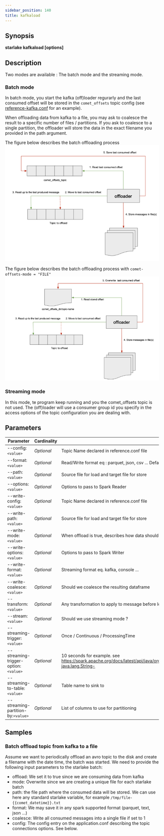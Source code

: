 ```yaml
---
sidebar_position: 140
title: kafkaload
---
```



## Synopsis

**starlake kafkaload [options]**

## Description

Two modes are available : The batch mode and the streaming mode.

### Batch mode
In batch mode, you start the kafka (off)loader regurarly and the last consumed offset 
will be stored in the `comet_offsets` topic config 
(see [reference-kafka.conf](https://github.com/starlake-ai/starlake/blob/master/src/main/resources/reference-kafka.conf#L22) for an example).

When offloading data from kafka to a file, you may ask to coalesce the result to a specific number of files / partitions.
If you ask to coalesce to a single partition, the offloader will store the data in the exact filename you provided in the path
argument.

The figure below describes the batch offloading process
![](/img/cli/kafka-offload.png)

The figure below describes the batch offloading process with `comet-offsets-mode = "FILE"`
![](/img/cli/kafka-offload-fs.png)

### Streaming mode

In this mode, te program keep running and you the comet_offsets topic is not used. The (off)loader will use a consumer group id 
you specify in the access options of the topic configuration you are dealing with.


## Parameters

Parameter|Cardinality|Description
---|---|---
--config:`<value>`|*Optional*|Topic Name declared in reference.conf file
--format:`<value>`|*Optional*|Read/Write format eq : parquet, json, csv ... Default to parquet.
--path:`<value>`|*Optional*|Source file for load and target file for store
--options:`<value>`|*Optional*|Options to pass to Spark Reader
--write-config:`<value>`|*Optional*|Topic Name declared in reference.conf file
--write-path:`<value>`|*Optional*|Source file for load and target file for store
--write-mode:`<value>`|*Optional*|When offload is true, describes how data should be stored on disk. Ignored if offload is false.
--write-options:`<value>`|*Optional*|Options to pass to Spark Writer
--write-format:`<value>`|*Optional*|Streaming format eq. kafka, console ...
--write-coalesce:`<value>`|*Optional*|Should we coalesce the resulting dataframe
--transform:`<value>`|*Optional*|Any transformation to apply to message before loading / offloading it
--stream:`<value>`|*Optional*|Should we use streaming mode ?
--streaming-trigger:`<value>`|*Optional*|Once / Continuous / ProcessingTime
--streaming-trigger-option:`<value>`|*Optional*|10 seconds for example. see https://spark.apache.org/docs/latest/api/java/org/apache/spark/sql/streaming/Trigger.html#ProcessingTime-java.lang.String-
--streaming-to-table:`<value>`|*Optional*|Table name to sink to
--streaming-partition-by:`<value>`|*Optional*|List of columns to use for partitioning
## Samples

### Batch offload topic from kafka to a file


Assume we want to periodically offload an avro topic to the disk and create a filename with the date time, the batch was started.
We need to provide the following input parameters to the starlake batch:

- offload: We set it to true since we are consuming data from kafka
- mode: Overwrite since we are creating a unique file for each starlake batch
- path: the file path where the consumed data will be stored. We can use here any standard starlake variable, for example `/tmp/file-{{comet_datetime}}.txt`
- format: We may save it in any spark supported format (parquet, text, json ...)
- coalesce: Write all consumed messages into a single file if set to 1
- config: The config entry on the application.conf describing the topic connections options. See below.


